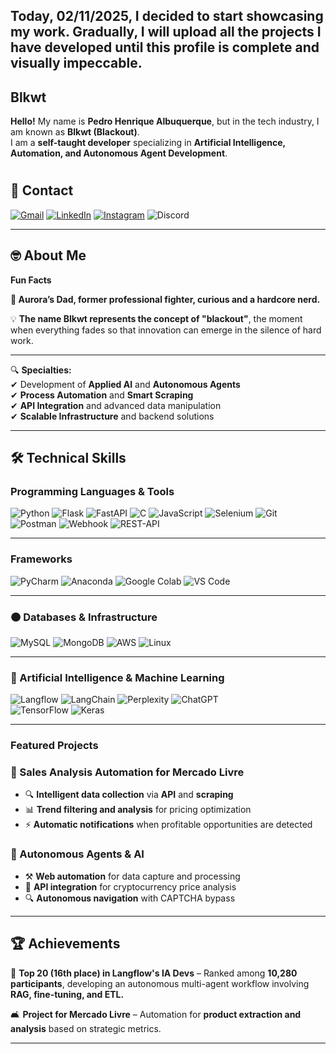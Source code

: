 ## Today, 02/11/2025, I decided to start showcasing my work. Gradually, I will upload all the projects I have developed until this profile is complete and visually impeccable.

## Blkwt  

**Hello!** My name is **Pedro Henrique Albuquerque**, but in the tech industry, I am known as **Blkwt (Blackout)**.  
I am a **self-taught developer** specializing in **Artificial Intelligence, Automation, and Autonomous Agent Development**.

#
## 🔗 Contact  

[![Gmail](https://img.shields.io/badge/Gmail-EA4335?style=flat&logo=gmail&logoColor=white)](mailto:dev.albuquerquepedro@gmail.com)  [![LinkedIn](https://img.shields.io/badge/LinkedIn-0A66C2?style=flat&logo=linkedin&logoColor=white)](https://www.linkedin.com/in/pedro-albuquerque-80b65420b)  [![Instagram](https://img.shields.io/badge/Instagram-E4405F?style=flat&logo=instagram&logoColor=white)](https://www.instagram.com/blk_albuquerque/) ![Discord](https://img.shields.io/badge/Discord-5865F2?style=flat&logo=discord&logoColor=white)  

---

## 🤓 About Me  
**Fun Facts**  

**👧 Aurora’s Dad, former professional fighter, curious and a hardcore nerd.**  

💡 **The name Blkwt represents the concept of "blackout"**, the moment when everything fades so that innovation can emerge in the silence of hard work.  

-----

🔍 **Specialties:**  
✔ Development of **Applied AI** and **Autonomous Agents**  
✔ **Process Automation** and **Smart Scraping**  
✔ **API Integration** and advanced data manipulation  
✔ **Scalable Infrastructure** and backend solutions  

---

## 🛠 Technical Skills  

### Programming Languages & Tools  

![Python](https://img.shields.io/badge/Python-14354C?style=for-the-badge&logo=python&logoColor=white)  ![Flask](https://img.shields.io/badge/Flask-000000?style=for-the-badge&logo=flask&logoColor=white)  ![FastAPI](https://img.shields.io/badge/FastAPI-005571?style=for-the-badge&logo=fastapi)  ![C](https://img.shields.io/badge/C-A8B9CC?style=for-the-badge&logo=c&logoColor=black) ![JavaScript](https://img.shields.io/badge/JavaScript-F7DF1E?style=for-the-badge&logo=javascript&logoColor=black)  ![Selenium](https://img.shields.io/badge/-selenium-%43B02A?style=for-the-badge&logo=selenium&logoColor=white) ![Git](https://img.shields.io/badge/git-%23F05033.svg?style=for-the-badge&logo=git&logoColor=white)  ![Postman](https://img.shields.io/badge/Postman-FF6C37?style=for-the-badge&logo=postman&logoColor=white) ![Webhook](https://img.shields.io/badge/Webhooks-blue?style=for-the-badge&logo=webhooks) ![REST-API](https://img.shields.io/badge/REST-API-green?style=for-the-badge&logo=api)  

---

### Frameworks  
![PyCharm](https://img.shields.io/badge/pycharm-143?style=for-the-badge&logo=pycharm&logoColor=black&color=black&labelColor=green) ![Anaconda](https://img.shields.io/badge/Anaconda-%2344A833.svg?style=for-the-badge&logo=anaconda&logoColor=white)  ![Google Colab](https://img.shields.io/badge/Google%20Colab-%23F9A825.svg?style=for-the-badge&logo=googlecolab&logoColor=white)  ![VS Code](https://img.shields.io/badge/VS%20Code-007ACC?style=for-the-badge&logo=visual-studio-code&logoColor=white)  

---

### 🟠 Databases & Infrastructure  
![MySQL](https://img.shields.io/badge/MySQL-4479A1?style=flat&logo=mysql&logoColor=white) ![MongoDB](https://img.shields.io/badge/MongoDB-47A248?style=flat&logo=mongodb&logoColor=white)  ![AWS](https://img.shields.io/badge/Amazon_AWS-232F3E?style=flat&logo=amazon-web-services&logoColor=white)  ![Linux](https://img.shields.io/badge/Linux-FCC624?style=flat&logo=linux&logoColor=black)  

---

### 🤖 Artificial Intelligence & Machine Learning  
![Langflow](https://img.shields.io/badge/Langflow-A.I-blue?style=for-the-badge&logo=langchain) ![LangChain](https://img.shields.io/badge/⛒%ef%b8%8fLangChain-000000?style=for-the-badge&logo=&logoColor=white)  ![Perplexity](https://img.shields.io/badge/perplexity-000000?style=for-the-badge&logo=perplexity&logoColor=088F8F) ![ChatGPT](https://img.shields.io/badge/chatGPT-74aa9c?style=for-the-badge&logo=openai&logoColor=white)  
![TensorFlow](https://img.shields.io/badge/TensorFlow-FF6F00?style=for-the-badge&logo=tensorflow&logoColor=white) ![Keras](https://img.shields.io/badge/Keras-%23D00000.svg?style=for-the-badge&logo=Keras&logoColor=white)  

---

### Featured Projects  

### 🛒 Sales Analysis Automation for Mercado Livre  
- 🔍 **Intelligent data collection** via **API** and **scraping**  
- 📊 **Trend filtering and analysis** for pricing optimization  
- ⚡ **Automatic notifications** when profitable opportunities are detected  

### 🤖 Autonomous Agents & AI  
- ⚒ **Web automation** for data capture and processing  
- 🔗 **API integration** for cryptocurrency price analysis  
- 🔍 **Autonomous navigation** with CAPTCHA bypass  

---

## 🏆 Achievements  
🏅 **Top 20 (16th place) in Langflow's IA Devs** – Ranked among **10,280 participants**, developing an autonomous multi-agent workflow involving **RAG, fine-tuning, and ETL.**  

🛋 **Project for Mercado Livre** – Automation for **product extraction and analysis** based on strategic metrics.  

---
